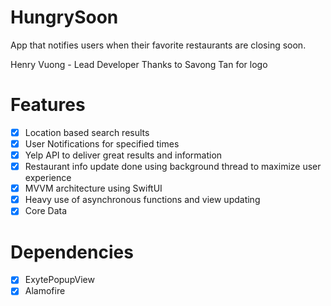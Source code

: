 # HungrySoon

App that notifies users when their favorite restaurants are closing soon.

Henry Vuong - Lead Developer
Thanks to Savong Tan for logo


# Features
- [x] Location based search results
- [x] User Notifications for specified times
- [x] Yelp API to deliver great results and information
- [x] Restaurant info update done using background thread to maximize user experience
- [x] MVVM architecture using SwiftUI
- [x] Heavy use of asynchronous functions and view updating
- [x] Core Data

# Dependencies
- [x] ExytePopupView
- [x] Alamofire
